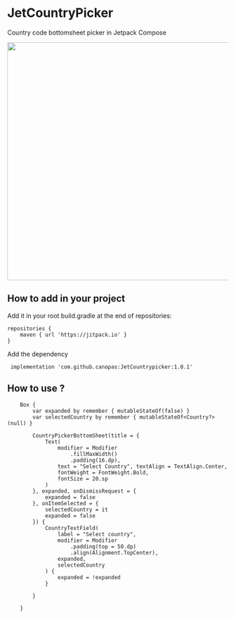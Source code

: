 # JetCountryPicker

Country code bottomsheet picker in Jetpack Compose

<img src="https://github.com/canopas/Country-picker-example/blob/main/gif/Peek%202022-01-27%2015-11.gif" height="540" />

## How to add in your project

Add it in your root build.gradle at the end of repositories:
```
repositories {
    maven { url 'https://jitpack.io' }
}
  ```
  
Add the dependency
```
 implementation 'com.github.canopas:JetCountrypicker:1.0.1'
```

## How to use ?
```
    Box {
        var expanded by remember { mutableStateOf(false) }
        var selectedCountry by remember { mutableStateOf<Country?>(null) }

        CountryPickerBottomSheet(title = {
            Text(
                modifier = Modifier
                    .fillMaxWidth()
                    .padding(16.dp),
                text = "Select Country", textAlign = TextAlign.Center,
                fontWeight = FontWeight.Bold,
                fontSize = 20.sp
            )
        }, expanded, onDismissRequest = {
            expanded = false
        }, onItemSelected = {
            selectedCountry = it
            expanded = false
        }) {
            CountryTextField(
                label = "Select country",
                modifier = Modifier
                    .padding(top = 50.dp)
                    .align(Alignment.TopCenter),
                expanded,
                selectedCountry
            ) {
                expanded = !expanded
            }

        }

    }
```
